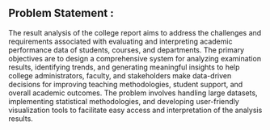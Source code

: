 ## Problem Statement :

The result analysis of the college report aims to address the challenges and requirements
associated with evaluating and interpreting academic performance data of students, courses,
and departments. The primary objectives are to design a comprehensive system for analyzing
examination results, identifying trends, and generating meaningful insights to help college
administrators, faculty, and stakeholders make data-driven decisions for improving teaching
methodologies, student support, and overall academic outcomes. The problem involves
handling large datasets, implementing statistical methodologies, and developing user-friendly
visualization tools to facilitate easy access and interpretation of the analysis results.
